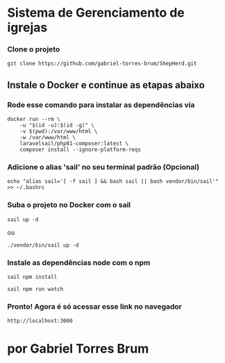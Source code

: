 # Sistema de Gerenciamento de igrejas

### Clone o projeto

```
git clone https://github.com/gabriel-torres-brum/ShepHerd.git
```

## Instale o Docker e continue as etapas abaixo


### Rode esse comando para instalar as dependências via 

```
docker run --rm \
    -u "$(id -u):$(id -g)" \
    -v $(pwd):/var/www/html \
    -w /var/www/html \
    laravelsail/php81-composer:latest \
    composer install --ignore-platform-reqs
```

### Adicione o alias 'sail' no seu terminal padrão (Opcional)

```
echo "alias sail='[ -f sail ] && bash sail || bash vendor/bin/sail'" >> ~/.bashrc
```

### Suba o projeto no Docker com o sail

```
sail up -d
```

ou

```
./vendor/bin/sail up -d
```

### Instale as dependências node com o npm

```
sail npm install

sail npm run watch
```

### Pronto! Agora é só acessar esse link no navegador

```
http://localhost:3000
```

#  por Gabriel Torres Brum